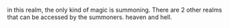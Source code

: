 in this realm, the only kind of magic is summoning. There are 2 other realms that can be accessed by the summoners. heaven and hell.